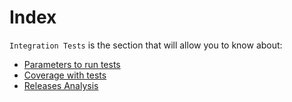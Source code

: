 # Index
`Integration Tests` is the section that will allow you to know about:
  * [Parameters to run tests](https://github.com/wazuh/wazuh-qa/wiki/Parameters-guide)
  * [Coverage with tests](https://github.com/wazuh/wazuh-qa/wiki/Coverage-on-4.3)
  * [Releases Analysis](https://github.com/wazuh/wazuh-qa/wiki/Releases)


